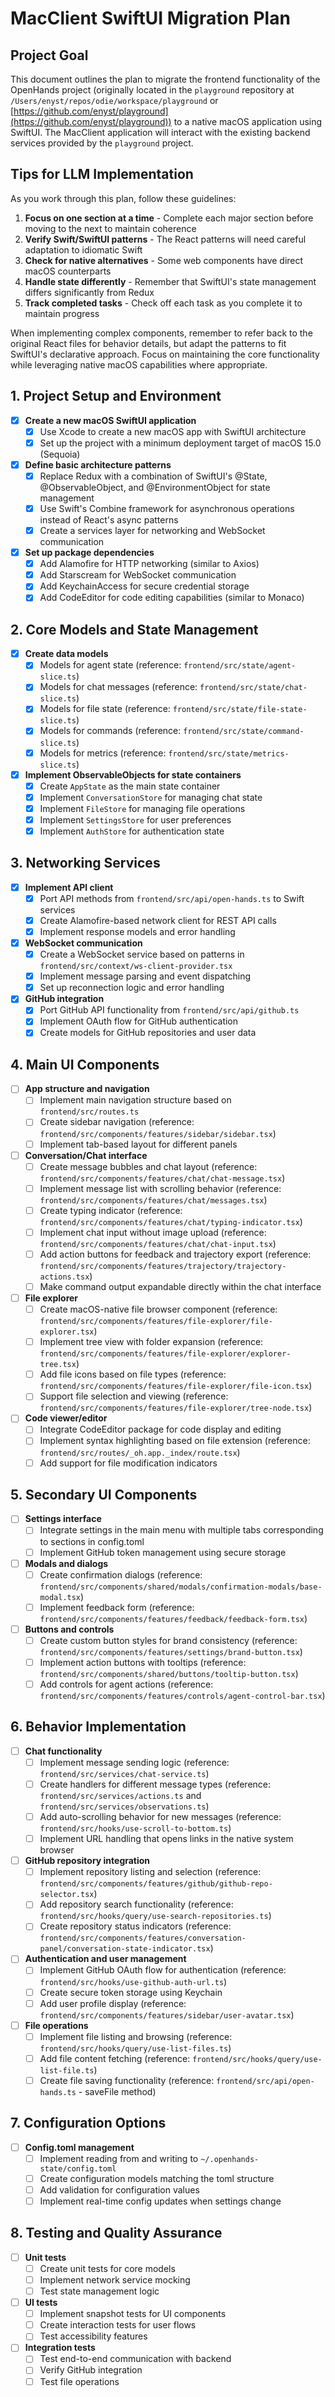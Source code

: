 # MacClient SwiftUI Migration Plan
## Project Goal

This document outlines the plan to migrate the frontend functionality of the OpenHands project (originally located in the `playground` repository at `/Users/enyst/repos/odie/workspace/playground` or [https://github.com/enyst/playground](https://github.com/enyst/playground)) to a native macOS application using SwiftUI. The MacClient application will interact with the existing backend services provided by the `playground` project.

## Tips for LLM Implementation

As you work through this plan, follow these guidelines:

1. **Focus on one section at a time** - Complete each major section before moving to the next to maintain coherence
2. **Verify Swift/SwiftUI patterns** - The React patterns will need careful adaptation to idiomatic Swift
3. **Check for native alternatives** - Some web components have direct macOS counterparts
4. **Handle state differently** - Remember that SwiftUI's state management differs significantly from Redux
5. **Track completed tasks** - Check off each task as you complete it to maintain progress

When implementing complex components, remember to refer back to the original React files for behavior details, but adapt the patterns to fit SwiftUI's declarative approach. Focus on maintaining the core functionality while leveraging native macOS capabilities where appropriate.

## 1. Project Setup and Environment

- [x] **Create a new macOS SwiftUI application**
  - [x] Use Xcode to create a new macOS app with SwiftUI architecture
  - [x] Set up the project with a minimum deployment target of macOS 15.0 (Sequoia)

- [x] **Define basic architecture patterns**
  - [x] Replace Redux with a combination of SwiftUI's @State, @ObservableObject, and @EnvironmentObject for state management
  - [x] Use Swift's Combine framework for asynchronous operations instead of React's async patterns
  - [x] Create a services layer for networking and WebSocket communication

- [x] **Set up package dependencies**
  - [x] Add Alamofire for HTTP networking (similar to Axios)
  - [x] Add Starscream for WebSocket communication
  - [x] Add KeychainAccess for secure credential storage
  - [x] Add CodeEditor for code editing capabilities (similar to Monaco)

## 2. Core Models and State Management

- [x] **Create data models**
  - [x] Models for agent state (reference: `frontend/src/state/agent-slice.ts`)
  - [x] Models for chat messages (reference: `frontend/src/state/chat-slice.ts`)
  - [x] Models for file state (reference: `frontend/src/state/file-state-slice.ts`)
  - [x] Models for commands (reference: `frontend/src/state/command-slice.ts`)
  - [x] Models for metrics (reference: `frontend/src/state/metrics-slice.ts`)

- [x] **Implement ObservableObjects for state containers**
  - [x] Create `AppState` as the main state container
  - [x] Implement `ConversationStore` for managing chat state
  - [x] Implement `FileStore` for managing file operations
  - [x] Implement `SettingsStore` for user preferences
  - [x] Implement `AuthStore` for authentication state

## 3. Networking Services

- [x] **Implement API client**
  - [x] Port API methods from `frontend/src/api/open-hands.ts` to Swift services
  - [x] Create Alamofire-based network client for REST API calls
  - [x] Implement response models and error handling

- [x] **WebSocket communication**
  - [x] Create a WebSocket service based on patterns in `frontend/src/context/ws-client-provider.tsx`
  - [x] Implement message parsing and event dispatching
  - [x] Set up reconnection logic and error handling

- [x] **GitHub integration**
  - [x] Port GitHub API functionality from `frontend/src/api/github.ts`
  - [x] Implement OAuth flow for GitHub authentication
  - [x] Create models for GitHub repositories and user data

## 4. Main UI Components

- [ ] **App structure and navigation**
  - [ ] Implement main navigation structure based on `frontend/src/routes.ts`
  - [ ] Create sidebar navigation (reference: `frontend/src/components/features/sidebar/sidebar.tsx`)
  - [ ] Implement tab-based layout for different panels

- [ ] **Conversation/Chat interface**
  - [ ] Create message bubbles and chat layout (reference: `frontend/src/components/features/chat/chat-message.tsx`)
  - [ ] Implement message list with scrolling behavior (reference: `frontend/src/components/features/chat/messages.tsx`)
  - [ ] Create typing indicator (reference: `frontend/src/components/features/chat/typing-indicator.tsx`)
  - [ ] Implement chat input without image upload (reference: `frontend/src/components/features/chat/chat-input.tsx`)
  - [ ] Add action buttons for feedback and trajectory export (reference: `frontend/src/components/features/trajectory/trajectory-actions.tsx`)
  - [ ] Make command output expandable directly within the chat interface

- [ ] **File explorer**
  - [ ] Create macOS-native file browser component (reference: `frontend/src/components/features/file-explorer/file-explorer.tsx`)
  - [ ] Implement tree view with folder expansion (reference: `frontend/src/components/features/file-explorer/explorer-tree.tsx`)
  - [ ] Add file icons based on file types (reference: `frontend/src/components/features/file-explorer/file-icon.tsx`)
  - [ ] Support file selection and viewing (reference: `frontend/src/components/features/file-explorer/tree-node.tsx`)

- [ ] **Code viewer/editor**
  - [ ] Integrate CodeEditor package for code display and editing
  - [ ] Implement syntax highlighting based on file extension (reference: `frontend/src/routes/_oh.app._index/route.tsx`)
  - [ ] Add support for file modification indicators

## 5. Secondary UI Components

- [ ] **Settings interface**
  - [ ] Integrate settings in the main menu with multiple tabs corresponding to sections in config.toml
  - [ ] Implement GitHub token management using secure storage

- [ ] **Modals and dialogs**
  - [ ] Create confirmation dialogs (reference: `frontend/src/components/shared/modals/confirmation-modals/base-modal.tsx`)
  - [ ] Implement feedback form (reference: `frontend/src/components/features/feedback/feedback-form.tsx`)

- [ ] **Buttons and controls**
  - [ ] Create custom button styles for brand consistency (reference: `frontend/src/components/features/settings/brand-button.tsx`)
  - [ ] Implement action buttons with tooltips (reference: `frontend/src/components/shared/buttons/tooltip-button.tsx`)
  - [ ] Add controls for agent actions (reference: `frontend/src/components/features/controls/agent-control-bar.tsx`)

## 6. Behavior Implementation

- [ ] **Chat functionality**
  - [ ] Implement message sending logic (reference: `frontend/src/services/chat-service.ts`)
  - [ ] Create handlers for different message types (reference: `frontend/src/services/actions.ts` and `frontend/src/services/observations.ts`)
  - [ ] Add auto-scrolling behavior for new messages (reference: `frontend/src/hooks/use-scroll-to-bottom.ts`)
  - [ ] Implement URL handling that opens links in the native system browser

- [ ] **GitHub repository integration**
  - [ ] Implement repository listing and selection (reference: `frontend/src/components/features/github/github-repo-selector.tsx`)
  - [ ] Add repository search functionality (reference: `frontend/src/hooks/query/use-search-repositories.ts`)
  - [ ] Create repository status indicators (reference: `frontend/src/components/features/conversation-panel/conversation-state-indicator.tsx`)

- [ ] **Authentication and user management**
  - [ ] Implement GitHub OAuth flow for authentication (reference: `frontend/src/hooks/use-github-auth-url.ts`)
  - [ ] Create secure token storage using Keychain
  - [ ] Add user profile display (reference: `frontend/src/components/features/sidebar/user-avatar.tsx`)

- [ ] **File operations**
  - [ ] Implement file listing and browsing (reference: `frontend/src/hooks/query/use-list-files.ts`)
  - [ ] Add file content fetching (reference: `frontend/src/hooks/query/use-list-file.ts`)
  - [ ] Create file saving functionality (reference: `frontend/src/api/open-hands.ts` - saveFile method)

## 7. Configuration Options

- [ ] **Config.toml management**
  - [ ] Implement reading from and writing to `~/.openhands-state/config.toml`
  - [ ] Create configuration models matching the toml structure
  - [ ] Add validation for configuration values
  - [ ] Implement real-time config updates when settings change

## 8. Testing and Quality Assurance

- [ ] **Unit tests**
  - [ ] Create unit tests for core models
  - [ ] Implement network service mocking
  - [ ] Test state management logic

- [ ] **UI tests**
  - [ ] Implement snapshot tests for UI components
  - [ ] Create interaction tests for user flows
  - [ ] Test accessibility features

- [ ] **Integration tests**
  - [ ] Test end-to-end communication with backend
  - [ ] Verify GitHub integration
  - [ ] Test file operations
